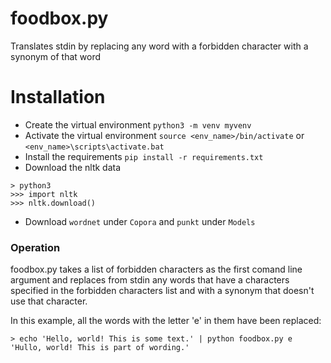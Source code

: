 # foodbox.py
Translates stdin by replacing any word with a forbidden character with a synonym of that word

# Installation

- Create the virtual environment
`python3 -m venv myvenv`
- Activate the virtual environment
`source <env_name>/bin/activate`
or
`<env_name>\scripts\activate.bat`
- Install the requirements
`pip install -r requirements.txt`
- Download the nltk data
```
> python3
>>> import nltk
>>> nltk.download()
```
- Download `wordnet` under `Copora` and `punkt` under `Models`

### Operation
foodbox.py takes a list of forbidden characters as the first comand line argument
and replaces from stdin any words that have a characters
specified in the forbidden characters list and with a synonym
that doesn't use that character.

In this example, all the words with the letter 'e' in them have been replaced:
 ```
 > echo 'Hello, world! This is some text.' | python foodbox.py e
 'Hullo, world! This is part of wording.'
 ```